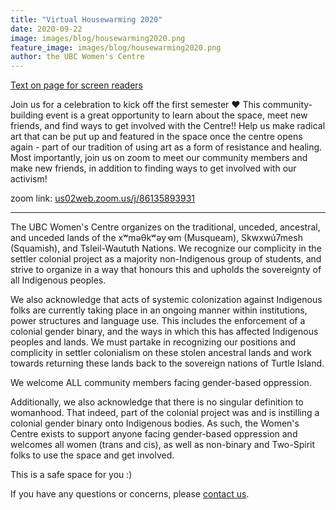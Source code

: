 ```yaml
---
title: "Virtual Housewarming 2020"
date: 2020-09-22
image: images/blog/housewarming2020.png
feature_image: images/blog/housewarming2020.png
author: the UBC Women's Centre
---
```


[Text on page for screen readers](/accessiblehousewarming2020.txt)

Join us for a celebration to kick off the first semester ♥ This community-building event is a great opportunity to learn about the space, meet new friends, and find ways to get involved with the Centre!! Help us make radical art that can be put up and featured in the space once the centre opens again - part of our tradition of using art as a form of resistance and healing. Most importantly, join us on zoom to meet our community members and make new friends, in addition to finding ways to get involved with our activism!

zoom link: [us02web.zoom.us/j/86135893931](us02web.zoom.us/j/86135893931)

---

The UBC Women's Centre organizes on the traditional, unceded, ancestral, and unceded lands of the xʷməθkʷəy̓ əm (Musqueam), Skwxwú7mesh (Squamish), and Tsleil-Waututh Nations. We recognize our complicity in the settler colonial project as a majority non-Indigenous group of students, and strive to organize in a way that honours this and upholds the sovereignty of all Indigenous peoples.

We also acknowledge that acts of systemic colonization against Indigenous folks are currently taking place in an ongoing manner within institutions, power structures and language use. This includes the enforcement of a colonial gender binary, and the ways in which this has affected Indigenous peoples and lands. We must partake in recognizing our positions and complicity in settler colonialism on these stolen ancestral lands and work towards returning these lands back to the sovereign nations of Turtle Island.

We welcome ALL community members facing gender-based oppression.

Additionally, we also acknowledge that there is no singular definition to womanhood. That indeed, part of the colonial project was and is instilling a colonial gender binary onto Indigenous bodies. As such, the Women's Centre exists to support anyone facing gender-based oppression and welcomes all women (trans and cis), as well as non-binary and Two-Spirit folks to use the space and get involved.


This is a safe space for you :)

If you have any questions or concerns, please [contact us](/contact).
